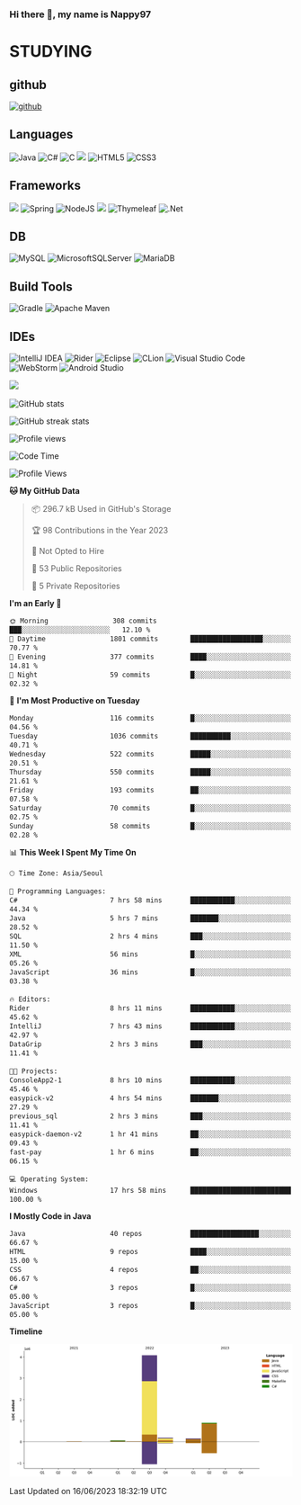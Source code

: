 ### Hi there 👋, my name is Nappy97

# STUDYING
## github
[<img src='https://cdn.jsdelivr.net/npm/simple-icons@3.0.1/icons/github.svg' alt='github' height='40'>](https://github.com/Nappy97)  

## Languages
![Java](https://img.shields.io/badge/java-%23ED8B00.svg?style=for-the-badge&logo=java&logoColor=white) ![C#](https://img.shields.io/badge/c%23-%23239120.svg?style=for-the-badge&logo=c-sharp&logoColor=white) ![C](https://img.shields.io/badge/c-%2300599C.svg?style=for-the-badge&logo=c&logoColor=white) <img src="https://img.shields.io/badge/javascript-F7DF1E?style=for-the-badge&logo=javascript&logoColor=black"> ![HTML5](https://img.shields.io/badge/html5-%23E34F26.svg?style=for-the-badge&logo=html5&logoColor=white) ![CSS3](https://img.shields.io/badge/css3-%231572B6.svg?style=for-the-badge&logo=css3&logoColor=white)

## Frameworks
<img src="https://img.shields.io/badge/bootstrap-7952B3?style=for-the-badge&logo=bootstrap&logoColor=white"> ![Spring](https://img.shields.io/badge/spring-%236DB33F.svg?style=for-the-badge&logo=spring&logoColor=white) ![NodeJS](https://img.shields.io/badge/node.js-6DA55F?style=for-the-badge&logo=node.js&logoColor=white) <img src="https://img.shields.io/badge/jQuery-0769AD?style=for-the-badge&logo=jquery&logoColor=white"> ![Thymeleaf](https://img.shields.io/badge/Thymeleaf-%23005C0F.svg?style=for-the-badge&logo=Thymeleaf&logoColor=white) ![.Net](https://img.shields.io/badge/.NET-5C2D91?style=for-the-badge&logo=.net&logoColor=white)

## DB
![MySQL](https://img.shields.io/badge/mysql-%2300f.svg?style=for-the-badge&logo=mysql&logoColor=white) ![MicrosoftSQLServer](https://img.shields.io/badge/Microsoft%20SQL%20Server-CC2927?style=for-the-badge&logo=microsoft%20sql%20server&logoColor=white) ![MariaDB](https://img.shields.io/badge/MariaDB-003545?style=for-the-badge&logo=mariadb&logoColor=white)

## Build Tools
![Gradle](https://img.shields.io/badge/Gradle-02303A.svg?style=for-the-badge&logo=Gradle&logoColor=white) ![Apache Maven](https://img.shields.io/badge/Apache%20Maven-C71A36?style=for-the-badge&logo=Apache%20Maven&logoColor=white)

## IDEs
![IntelliJ IDEA](https://img.shields.io/badge/IntelliJIDEA-000000.svg?style=for-the-badge&logo=intellij-idea&logoColor=white) ![Rider](https://img.shields.io/badge/Rider-000000.svg?style=for-the-badge&logo=Rider&logoColor=white&color=black&labelColor=crimson) ![Eclipse](https://img.shields.io/badge/Eclipse-FE7A16.svg?style=for-the-badge&logo=Eclipse&logoColor=white) ![CLion](https://img.shields.io/badge/CLion-black?style=for-the-badge&logo=clion&logoColor=white) ![Visual Studio Code](https://img.shields.io/badge/Visual%20Studio%20Code-0078d7.svg?style=for-the-badge&logo=visual-studio-code&logoColor=white) ![WebStorm](https://img.shields.io/badge/webstorm-143?style=for-the-badge&logo=webstorm&logoColor=white&color=black) ![Android Studio](https://img.shields.io/badge/Android%20Studio-3DDC84.svg?style=for-the-badge&logo=android-studio&logoColor=white)

<div>
  <img  src="https://github-readme-stats.vercel.app/api/top-langs/?username=Nappy97&langs_count=8&exclude_repo=Example-deep-learning-from-scratch&layout=compact&line_height=24&hide_border=true&title_color=d88e82&card_width=280">
<div>
  
![GitHub stats](https://github-readme-stats.vercel.app/api?username=Nappy97&show_icons=true)  

![GitHub streak stats](https://github-readme-streak-stats.herokuapp.com/?user=Nappy97)  

![Profile views](https://gpvc.arturio.dev/Nappy97)  

<!--START_SECTION:waka-->
![Code Time](http://img.shields.io/badge/Code%20Time-46%20hrs%2057%20mins-blue)

![Profile Views](http://img.shields.io/badge/Profile%20Views-9-blue)

**🐱 My GitHub Data** 

> 📦 296.7 kB Used in GitHub's Storage 
 > 
> 🏆 98 Contributions in the Year 2023
 > 
> 🚫 Not Opted to Hire
 > 
> 📜 53 Public Repositories 
 > 
> 🔑 5 Private Repositories 
 > 
**I'm an Early 🐤** 

```text
🌞 Morning                308 commits         ███░░░░░░░░░░░░░░░░░░░░░░   12.10 % 
🌆 Daytime                1801 commits        ██████████████████░░░░░░░   70.77 % 
🌃 Evening                377 commits         ████░░░░░░░░░░░░░░░░░░░░░   14.81 % 
🌙 Night                  59 commits          █░░░░░░░░░░░░░░░░░░░░░░░░   02.32 % 
```
📅 **I'm Most Productive on Tuesday** 

```text
Monday                   116 commits         █░░░░░░░░░░░░░░░░░░░░░░░░   04.56 % 
Tuesday                  1036 commits        ██████████░░░░░░░░░░░░░░░   40.71 % 
Wednesday                522 commits         █████░░░░░░░░░░░░░░░░░░░░   20.51 % 
Thursday                 550 commits         █████░░░░░░░░░░░░░░░░░░░░   21.61 % 
Friday                   193 commits         ██░░░░░░░░░░░░░░░░░░░░░░░   07.58 % 
Saturday                 70 commits          █░░░░░░░░░░░░░░░░░░░░░░░░   02.75 % 
Sunday                   58 commits          █░░░░░░░░░░░░░░░░░░░░░░░░   02.28 % 
```


📊 **This Week I Spent My Time On** 

```text
🕑︎ Time Zone: Asia/Seoul

💬 Programming Languages: 
C#                       7 hrs 58 mins       ███████████░░░░░░░░░░░░░░   44.34 % 
Java                     5 hrs 7 mins        ███████░░░░░░░░░░░░░░░░░░   28.52 % 
SQL                      2 hrs 4 mins        ███░░░░░░░░░░░░░░░░░░░░░░   11.50 % 
XML                      56 mins             █░░░░░░░░░░░░░░░░░░░░░░░░   05.26 % 
JavaScript               36 mins             █░░░░░░░░░░░░░░░░░░░░░░░░   03.38 % 

🔥 Editors: 
Rider                    8 hrs 11 mins       ███████████░░░░░░░░░░░░░░   45.62 % 
IntelliJ                 7 hrs 43 mins       ███████████░░░░░░░░░░░░░░   42.97 % 
DataGrip                 2 hrs 3 mins        ███░░░░░░░░░░░░░░░░░░░░░░   11.41 % 

🐱‍💻 Projects: 
ConsoleApp2-1            8 hrs 10 mins       ███████████░░░░░░░░░░░░░░   45.46 % 
easypick-v2              4 hrs 54 mins       ███████░░░░░░░░░░░░░░░░░░   27.29 % 
previous_sql             2 hrs 3 mins        ███░░░░░░░░░░░░░░░░░░░░░░   11.41 % 
easypick-daemon-v2       1 hr 41 mins        ██░░░░░░░░░░░░░░░░░░░░░░░   09.43 % 
fast-pay                 1 hr 6 mins         ██░░░░░░░░░░░░░░░░░░░░░░░   06.15 % 

💻 Operating System: 
Windows                  17 hrs 58 mins      █████████████████████████   100.00 % 
```

**I Mostly Code in Java** 

```text
Java                     40 repos            █████████████████░░░░░░░░   66.67 % 
HTML                     9 repos             ████░░░░░░░░░░░░░░░░░░░░░   15.00 % 
CSS                      4 repos             ██░░░░░░░░░░░░░░░░░░░░░░░   06.67 % 
C#                       3 repos             █░░░░░░░░░░░░░░░░░░░░░░░░   05.00 % 
JavaScript               3 repos             █░░░░░░░░░░░░░░░░░░░░░░░░   05.00 % 
```



**Timeline**

![Lines of Code chart](https://raw.githubusercontent.com/Nappy97/Nappy97/main/assets/bar_graph.png)


 Last Updated on 16/06/2023 18:32:19 UTC
<!--END_SECTION:waka-->
